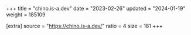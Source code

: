 +++
title = "chino.is-a.dev"
date = "2023-02-26"
updated = "2024-01-19"
weight = 185109

[extra]
source = "https://chino.is-a.dev/"
ratio = 4
size = 181
+++
